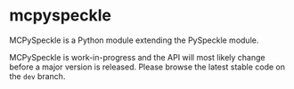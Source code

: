 # mcpyspeckle

MCPySpeckle is a Python module extending the PySpeckle module.

MCPySpeckle is work-in-progress and the API will most likely change before a major version is released. Please browse the latest stable code on the `dev` branch.